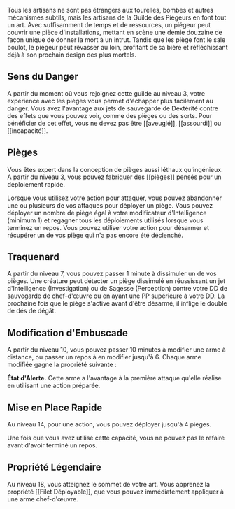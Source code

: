 Tous les artisans ne sont pas étrangers aux tourelles, bombes et autres mécanismes subtils, mais les artisans de la Guilde des Piégeurs en font tout un art. Avec suffisamment de temps et de ressources, un piégeur peut couvrir une pièce d'installations, mettant en scène une demie douzaine de façon unique de donner la mort à un intrut. Tandis que les piège font le sale boulot, le piégeur peut rêvasser au loin, profitant de sa bière et réfléchissant déjà à son prochain design des plus mortels.

## Sens du Danger

A partir du moment où vous rejoignez cette guilde au niveau 3, votre expérience avec les pièges vous permet d'échapper plus facilement au danger. Vous avez l'avantage aux jets de sauvegarde de Dextérité contre des effets que vous pouvez voir, comme des pièges ou des sorts. Pour bénéficier de cet effet, vous ne devez pas être [[aveuglé]], [[assourdi]] ou [[incapacité]].

## Pièges

Vous êtes expert dans la conception de pièges aussi léthaux qu'ingénieux. A partir du niveau 3, vous pouvez fabriquer des [[pièges]] pensés pour un déploiement rapide.

Lorsque vous utilisez votre action pour attaquer, vous pouvez abandonner une ou plusieurs de vos attaques pour déployer un piège. Vous pouvez déployer un nombre de piège égal à votre modificateur d'Intelligence (minimum 1) et regagner tous les déploiements utilisés lorsque vous terminez un repos. Vous pouvez utiliser votre action pour désarmer et récupérer un de vos piège qui n'a pas encore été déclenché.

## Traquenard

A partir du niveau 7, vous pouvez passer 1 minute à dissimuler un de vos pièges. Une créature peut détecter un piège dissimulé en réussissant un jet d'Intelligence (Investigation) ou de Sagesse (Perception) contre votre DD de sauvegarde de chef-d'œuvre ou en ayant une PP supérieure à votre DD. La prochaine fois que le piège s'active avant d'être désarmé, il inflige le double de dés de dégât. 

## Modification d'Embuscade

A partir du niveau 10, vous pouvez passer 10 minutes à modifier une arme à distance, ou passer un repos à en modifier jusqu'à 6. Chaque arme modifiée gagne la propriété suivante : 

__État d'Alerte.__ Cette arme a l'avantage à la première attaque qu'elle réalise en utilisant une action préparée.

## Mise en Place Rapide

Au niveau 14, pour une action, vous pouvez déployer jusqu'à 4 pièges.

Une fois que vous avez utilisé cette capacité, vous ne pouvez pas le refaire avant d'avoir terminé un repos.

## Propriété Légendaire

Au niveau 18, vous atteignez le sommet de votre art. Vous apprenez la propriété [[Filet Déployable]], que vous pouvez immédiatement appliquer à une arme chef-d'œuvre.
